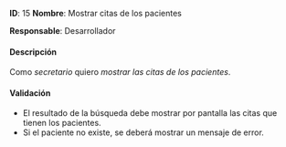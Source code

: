 **ID**: 15 **Nombre**: Mostrar citas de los pacientes

**Responsable**: Desarrollador

#### Descripción

Como *secretario* quiero *mostrar las citas de los pacientes*.

#### Validación

* El resultado de la búsqueda debe mostrar por pantalla las citas que tienen los pacientes.
* Si el paciente no existe, se deberá mostrar un mensaje de error.

